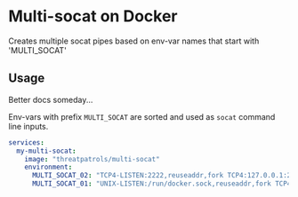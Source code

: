 # Multi-socat on Docker

Creates multiple socat pipes based on env-var names that start with 'MULTI_SOCAT'

## Usage

Better docs someday...

Env-vars with prefix `MULTI_SOCAT` are sorted and used as `socat` command line inputs.

```yaml
services:
  my-multi-socat:
    image: "threatpatrols/multi-socat"
    environment:
      MULTI_SOCAT_02: "TCP4-LISTEN:2222,reuseaddr,fork TCP4:127.0.0.1:22"
      MULTI_SOCAT_01: "UNIX-LISTEN:/run/docker.sock,reuseaddr,fork TCP4:127.0.0.1:80"
```

